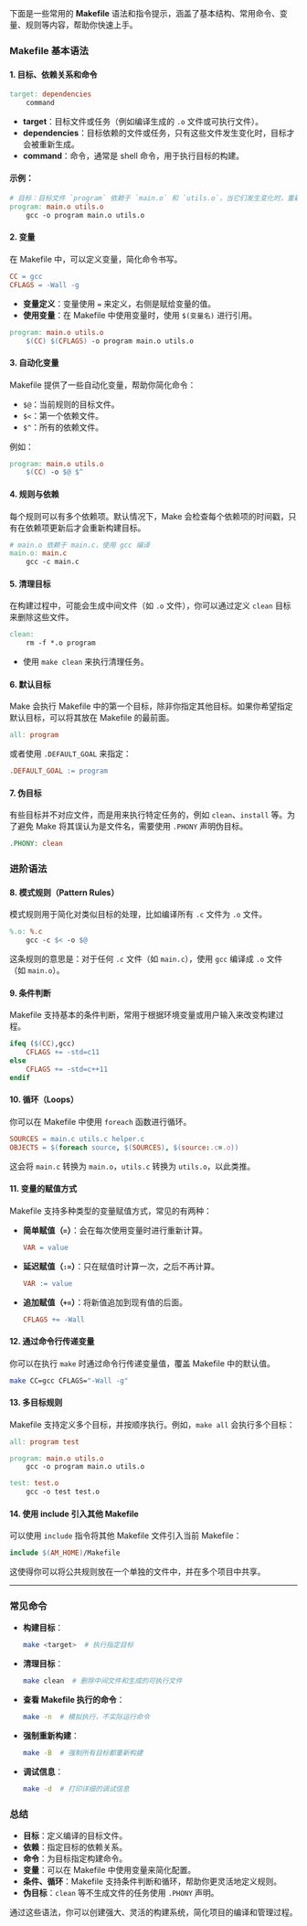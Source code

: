 下面是一些常用的 **Makefile** 语法和指令提示，涵盖了基本结构、常用命令、变量、规则等内容，帮助你快速上手。

### Makefile 基本语法

#### 1. **目标、依赖关系和命令**

```makefile
target: dependencies
    command
```

- **target**：目标文件或任务（例如编译生成的 `.o` 文件或可执行文件）。
- **dependencies**：目标依赖的文件或任务，只有这些文件发生变化时，目标才会被重新生成。
- **command**：命令，通常是 shell 命令，用于执行目标的构建。

#### 示例：
```makefile
# 目标：目标文件 `program` 依赖于 `main.o` 和 `utils.o`，当它们发生变化时，重新生成 `program`。
program: main.o utils.o
    gcc -o program main.o utils.o
```

#### 2. **变量**

在 Makefile 中，可以定义变量，简化命令书写。

```makefile
CC = gcc
CFLAGS = -Wall -g
```

- **变量定义**：变量使用 `=` 来定义，右侧是赋给变量的值。
- **使用变量**：在 Makefile 中使用变量时，使用 `$(变量名)` 进行引用。

```makefile
program: main.o utils.o
    $(CC) $(CFLAGS) -o program main.o utils.o
```

#### 3. **自动化变量**

Makefile 提供了一些自动化变量，帮助你简化命令：

- `$@`：当前规则的目标文件。
- `$<`：第一个依赖文件。
- `$^`：所有的依赖文件。
  
例如：

```makefile
program: main.o utils.o
    $(CC) -o $@ $^
```

#### 4. **规则与依赖**

每个规则可以有多个依赖项。默认情况下，Make 会检查每个依赖项的时间戳，只有在依赖项更新后才会重新构建目标。

```makefile
# main.o 依赖于 main.c，使用 gcc 编译
main.o: main.c
    gcc -c main.c
```

#### 5. **清理目标**

在构建过程中，可能会生成中间文件（如 `.o` 文件），你可以通过定义 `clean` 目标来删除这些文件。

```makefile
clean:
    rm -f *.o program
```

- 使用 `make clean` 来执行清理任务。

#### 6. **默认目标**

Make 会执行 Makefile 中的第一个目标，除非你指定其他目标。如果你希望指定默认目标，可以将其放在 Makefile 的最前面。

```makefile
all: program
```

或者使用 `.DEFAULT_GOAL` 来指定：

```makefile
.DEFAULT_GOAL := program
```

#### 7. **伪目标**

有些目标并不对应文件，而是用来执行特定任务的，例如 `clean`、`install` 等。为了避免 Make 将其误认为是文件名，需要使用 `.PHONY` 声明伪目标。

```makefile
.PHONY: clean
```

### 进阶语法

#### 8. **模式规则（Pattern Rules）**

模式规则用于简化对类似目标的处理，比如编译所有 `.c` 文件为 `.o` 文件。

```makefile
%.o: %.c
    gcc -c $< -o $@
```

这条规则的意思是：对于任何 `.c` 文件（如 `main.c`），使用 `gcc` 编译成 `.o` 文件（如 `main.o`）。

#### 9. **条件判断**

Makefile 支持基本的条件判断，常用于根据环境变量或用户输入来改变构建过程。

```makefile
ifeq ($(CC),gcc)
    CFLAGS += -std=c11
else
    CFLAGS += -std=c++11
endif
```

#### 10. **循环（Loops）**

你可以在 Makefile 中使用 `foreach` 函数进行循环。

```makefile
SOURCES = main.c utils.c helper.c
OBJECTS = $(foreach source, $(SOURCES), $(source:.c=.o))
```

这会将 `main.c` 转换为 `main.o`，`utils.c` 转换为 `utils.o`，以此类推。

#### 11. **变量的赋值方式**

Makefile 支持多种类型的变量赋值方式，常见的有两种：

- **简单赋值（`=`）**：会在每次使用变量时进行重新计算。
  
  ```makefile
  VAR = value
  ```

- **延迟赋值（`:=`）**：只在赋值时计算一次，之后不再计算。

  ```makefile
  VAR := value
  ```

- **追加赋值（`+=`）**：将新值追加到现有值的后面。

  ```makefile
  CFLAGS += -Wall
  ```

#### 12. **通过命令行传递变量**

你可以在执行 `make` 时通过命令行传递变量值，覆盖 Makefile 中的默认值。

```bash
make CC=gcc CFLAGS="-Wall -g"
```

#### 13. **多目标规则**

Makefile 支持定义多个目标，并按顺序执行。例如，`make all` 会执行多个目标：

```makefile
all: program test

program: main.o utils.o
    gcc -o program main.o utils.o

test: test.o
    gcc -o test test.o
```

#### 14. **使用 include 引入其他 Makefile**

可以使用 `include` 指令将其他 Makefile 文件引入当前 Makefile：

```makefile
include $(AM_HOME)/Makefile
```

这使得你可以将公共规则放在一个单独的文件中，并在多个项目中共享。

---

### 常见命令

- **构建目标**：
  ```bash
  make <target>  # 执行指定目标
  ```

- **清理目标**：
  ```bash
  make clean  # 删除中间文件和生成的可执行文件
  ```

- **查看 Makefile 执行的命令**：
  ```bash
  make -n  # 模拟执行，不实际运行命令
  ```

- **强制重新构建**：
  ```bash
  make -B  # 强制所有目标都重新构建
  ```

- **调试信息**：
  ```bash
  make -d  # 打印详细的调试信息
  ```

### 总结

- **目标**：定义编译的目标文件。
- **依赖**：指定目标的依赖关系。
- **命令**：为目标指定构建命令。
- **变量**：可以在 Makefile 中使用变量来简化配置。
- **条件、循环**：Makefile 支持条件判断和循环，帮助你更灵活地定义规则。
- **伪目标**：`clean` 等不生成文件的任务使用 `.PHONY` 声明。

通过这些语法，你可以创建强大、灵活的构建系统，简化项目的编译和管理过程。